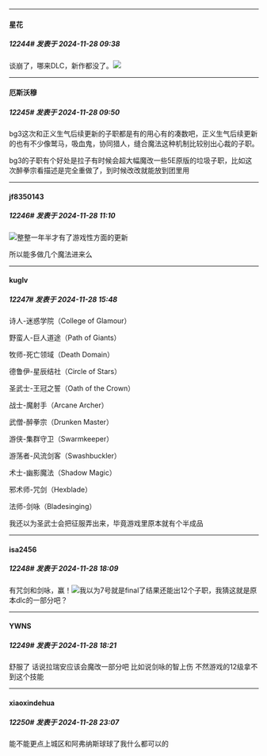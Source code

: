 ﻿
*****

####  星花  
##### 12244#       发表于 2024-11-28 09:38

谈崩了，哪来DLC，新作都没了。<img src="https://static.saraba1st.com/image/smiley/face2017/066.png" referrerpolicy="no-referrer">


*****

####  厄斯沃穆  
##### 12245#       发表于 2024-11-28 09:50

bg3这次和正义生气后续更新的子职都是有的用心有的凑数吧，正义生气后续更新的也有不少像鹫马，吸血鬼，协同猎人，缝合魔法这种机制比较别出心裁的子职。

bg3的子职有个好处是拉子有时候会超大幅魔改一些5E原版的垃圾子职，比如这次醉拳宗看描述是完全重做了，到时候改改就能放到团里用


*****

####  jf8350143  
##### 12246#       发表于 2024-11-28 11:10

<img src="https://static.saraba1st.com/image/smiley/face2017/001.png" referrerpolicy="no-referrer">整整一年半才有了游戏性方面的更新

所以能多做几个魔法进来么


*****

####  kuglv  
##### 12247#       发表于 2024-11-28 15:48

诗人-迷惑学院（College of Glamour）

野蛮人-巨人道途（Path of Giants）

牧师-死亡领域（Death Domain）

德鲁伊-星辰结社（Circle of Stars）

圣武士-王冠之誓（Oath of the Crown）

战士-魔射手（Arcane Archer）

武僧-醉拳宗（Drunken Master）

游侠-集群守卫（Swarmkeeper）

游荡者-风流剑客（Swashbuckler）

术士-幽影魔法（Shadow Magic）

邪术师-咒剑（Hexblade）

法师-剑咏（Bladesinging）

我还以为圣武士会把征服弄出来，毕竟游戏里原本就有个半成品


*****

####  isa2456  
##### 12248#       发表于 2024-11-28 18:09

有咒剑和剑咏，赢！<img src="https://static.saraba1st.com/image/smiley/face2017/009.gif" referrerpolicy="no-referrer">我以为7号就是final了结果还能出12个子职，我猜这就是原本dlc的一部分吧？           


*****

####  YWNS  
##### 12249#       发表于 2024-11-28 18:21

舒服了 话说拉瑞安应该会魔改一部分吧 比如说剑咏的智上伤 不然游戏的12级拿不到这个技能


*****

####  xiaoxindehua  
##### 12250#       发表于 2024-11-28 23:07

能不能更点上城区和阿弗纳斯球球了我什么都可以的

